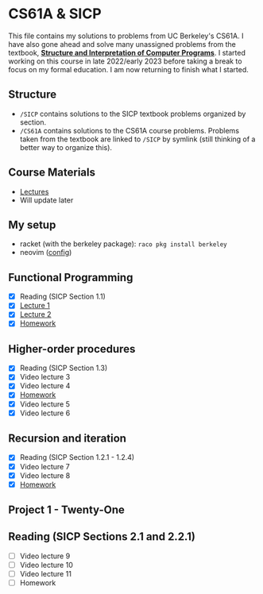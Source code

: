 # CS61A & SICP

This file contains my solutions to problems from UC Berkeley's CS61A. I have also gone ahead and solve many unassigned problems from the textbook, **[Structure and Interpretation of
Computer Programs](http://mitpress.mit.edu/sites/default/files/sicp/index.html)**. I started working on this course in late 2022/early 2023 before taking a break to focus on my formal education. I am now returning to finish what I started.

## Structure

- `/SICP` contains solutions to the SICP textbook problems organized by section.
- `/CS61A` contains solutions to the CS61A course problems. Problems taken from the textbook are linked to `/SICP` by symlink (still thinking of a better way to organize this).

## Course Materials

- [Lectures](https://archive.org/details/ucberkeley-webcast-PL3E89002AA9B9879E?sort=-week)
- Will update later

## My setup

- racket (with the berkeley package): `raco pkg install berkeley`
- neovim ([config](https://github.com/mlysle/nvim))

## Functional Programming

- [x] Reading (SICP Section 1.1)
- [x] [Lecture 1](https://archive.org/details/ucberkeley_webcast_l28HAzKy0N8)
- [x] [Lecture 2](https://archive.org/details/ucberkeley_webcast_l28HAzKy0N8)
- [x] [Homework](./CS61A/week1/)

## Higher-order procedures

- [x] Reading (SICP Section 1.3)
- [x] Video lecture 3
- [x] Video lecture 4
- [x] [Homework](./CS61A/week2/)
- [x] Video lecture 5
- [x] Video lecture 6

## Recursion and iteration

- [x] Reading (SICP Section 1.2.1 - 1.2.4)
- [x] Video lecture 7
- [x] Video lecture 8
- [x] [Homework](./CS61A/week3/)

## Project 1 - Twenty-One

## Reading (SICP Sections 2.1 and 2.2.1)

- [ ] Video lecture 9
- [ ] Video lecture 10
- [ ] Video lecture 11
- [ ] Homework
